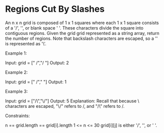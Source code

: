 # Regions Cut By Slashes

An n x n grid is composed of 1 x 1 squares where each 1 x 1 square consists of a '/', '\', or blank space ' '. These characters divide the square into contiguous regions.
Given the grid grid represented as a string array, return the number of regions.
Note that backslash characters are escaped, so a '\' is represented as '\\'.

Example 1:

Input: grid = [" /","/ "]
Output: 2

Example 2:

Input: grid = [" /","  "]
Output: 1

Example 3:

Input: grid = ["/\\","\\/"]
Output: 5
Explanation: Recall that because \ characters are escaped, "\\/" refers to \/, and "/\\" refers to /\.

Constraints:

n == grid.length == grid[i].length
1 <= n <= 30
grid[i][j] is either '/', '\', or ' '.
